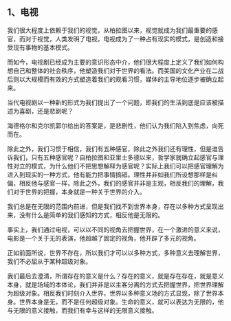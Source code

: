 <h2>1、电视</h2><p data-pid="x08X-ZIm">我们很大程度上依赖于我们的视觉，从柏拉图以来，视觉就成为我们最重要的感官，而对于视觉，人类发明了电视，电视成为了一种占有现实的模式，是创造和接受现有事物的基本模式。</p><p data-pid="mwYlIowg">而如今，电视剧已经成为主要的意识形态中介，他们很大程度上定义了我们如何构想自己和整体的社会秩序，他塑造我们对于世界的看法。而美国的文化产业在二战后则以大规模而有效的方式塑造着我们的观看习惯，媒体的主导地位逐步被确立起来。</p><p data-pid="gJftzcgr">当代电视剧以一种新的形式为我们提出了一个问题，即我们的生活到底是应该被描述为喜剧，还是悲剧呢？</p><p data-pid="Mx_2sSOL">海德格尔和克尔凯郭尔给出的答案是，是悲剧性，他们认为我们陷入到焦虑，向死而在。</p><p data-pid="f0VEjQhy">除此之外，我们习惯于相信，我们有五种感官，除此之外我们还有理性，但是谁告诉我们，只有五种感官呢？自柏拉图和亚里士多德以来，哲学家就确立起感官与理性对立的模式，为什么他们不把思想解释为感官呢？实际上我们可以把感官理解为进入到现实的一种方式，他有能力把事情搞错。理性并非如我们所设想那样是纠偏，相反他与感官一样，除此之外，我们的感官并非是主观，相反我们的理解，我们对于世界的把握，本身就是一种关于世界的介入。</p><p data-pid="KTAx0Y0g">我们总是在无限的范围内前进，但是我们找不到世界本身，存在以多种方式呈现出来，没有什么是简单的我们感知的方式，相反他是无限的。</p><p data-pid="F8N7XeeA">事实上，我们通过电视，可以以不同的视角去把握世界，在一个激进的意义来说，电影是一个关于无的表演，他超越了固定的视角，他开辟了多元的视角。</p><p data-pid="b2wVGj0_">正如前面所说，世界不存在，所以我们才可以以多种方式，多种意义去理解世界，我们不必屈从于某种超级对象。</p><p data-pid="fgtqi18J">我们最后去澄清，所谓存在的意义是什么？存在的意义，就是存在存在，就是意义本身，就是场域的本体论，我们并非是以主客分离的方式去把握世界，把世界理解为超级对象。相反我们时刻介入世界，世界以多种意义场的方式显现，除了世界本身。世界本身是无，而不是任何超级对象。生命的意义，就可以表达为无限的，他与无限的意义接触，而我们有幸与这样的无限意义接触。</p><p></p><p></p><p></p><p></p><p></p>